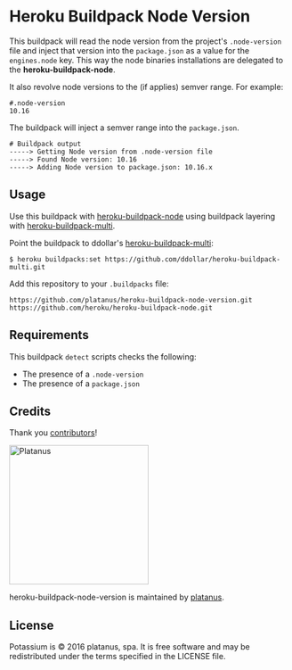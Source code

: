 # Heroku Buildpack Node Version

This buildpack will read the node version from the project's `.node-version` file and inject that version into the `package.json` as a value for the `engines.node` key. This way the node binaries installations are delegated to the **heroku-buildpack-node**.

It also revolve node versions to the (if applies) semver range. For example:

```shell
#.node-version
10.16
```

The buildpack will inject a semver range into the `package.json`.

```shell
# Buildpack output
-----> Getting Node version from .node-version file
-----> Found Node version: 10.16
-----> Adding Node version to package.json: 10.16.x
```

## Usage

Use this buildpack with [heroku-buildpack-node](https://github.com/heroku/herok-buildpack-node) using buildpack layering with [heroku-buildpack-multi](https://github.com/ddollar/heroku-buildpack-multi).

Point the buildpack to ddollar's [heroku-buildpack-multi](https://github.com/ddollar/heroku-buildpack-multi):

    $ heroku buildpacks:set https://github.com/ddollar/heroku-buildpack-multi.git

Add this repository to your `.buildpacks` file:

    https://github.com/platanus/heroku-buildpack-node-version.git
    https://github.com/heroku/heroku-buildpack-node.git

## Requirements

This buildpack `detect` scripts checks the following:

- The presence of a `.node-version`
- The presence of a `package.json`

## Credits

Thank you [contributors](https://github.com/platanus/heroku-buildpack-node-version/graphs/contributors)!

<img src="http://platan.us/gravatar_with_text.png" alt="Platanus" width="250"/>

heroku-buildpack-node-version is maintained by [platanus](http://platan.us).

## License

Potassium is © 2016 platanus, spa. It is free software and may be redistributed under the terms specified in the LICENSE file.
